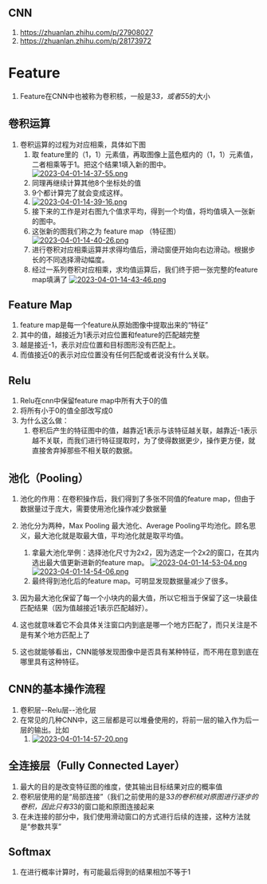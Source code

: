 ## CNN
1. https://zhuanlan.zhihu.com/p/27908027
2. https://zhuanlan.zhihu.com/p/28173972

# Feature
1. Feature在CNN中也被称为卷积核，一般是3*3，或者5*5的大小

## 卷积运算
1. 卷积运算的过程为对应相乘，具体如下图
   1. 取 feature里的（1，1）元素值，再取图像上蓝色框内的（1，1）元素值，二者相乘等于1。把这个结果1填入新的图中。 
   [![2023-04-01-14-37-55.png](https://i.postimg.cc/VLf5ymw6/2023-04-01-14-37-55.png)](https://postimg.cc/nMWnB8Cb)
   2. 同理再继续计算其他8个坐标处的值
   3. 9个都计算完了就会变成这样。
   4. [![2023-04-01-14-39-16.png](https://i.postimg.cc/ZnVbYvmq/2023-04-01-14-39-16.png)](https://postimg.cc/0KKRcQbg)
   5. 接下来的工作是对右图九个值求平均，得到一个均值，将均值填入一张新的图中。
   6. 这张新的图我们称之为 feature map （特征图）
   [![2023-04-01-14-40-26.png](https://i.postimg.cc/FRvNjVsR/2023-04-01-14-40-26.png)](https://postimg.cc/DWx9hsGk)
   7. 进行卷积对应相乘运算并求得均值后，滑动窗便开始向右边滑动。根据步长的不同选择滑动幅度。
   8. 经过一系列卷积对应相乘，求均值运算后，我们终于把一张完整的feature map填满了
   [![2023-04-01-14-43-46.png](https://i.postimg.cc/7ZSRg8C3/2023-04-01-14-43-46.png)](https://postimg.cc/fVT5NPfy)

## Feature Map
1. feature map是每一个feature从原始图像中提取出来的“特征”
2. 其中的值，越接近为1表示对应位置和feature的匹配越完整
3. 越是接近-1，表示对应位置和目标图形没有匹配上。
4. 而值接近0的表示对应位置没有任何匹配或者说没有什么关联。

## Relu
1. Relu在cnn中保留feature map中所有大于0的值
2. 将所有小于0的值全部改写成0
3. 为什么这么做：
   1. 卷积后产生的特征图中的值，越靠近1表示与该特征越关联，越靠近-1表示越不关联，而我们进行特征提取时，为了使得数据更少，操作更方便，就直接舍弃掉那些不相关联的数据。

## 池化（Pooling）
1. 池化的作用：在卷积操作后，我们得到了多张不同值的feature map，但由于数据量过于庞大，需要使用池化操作减少数据量
2. 池化分为两种，Max Pooling 最大池化、Average Pooling平均池化。顾名思义，最大池化就是取最大值，平均池化就是取平均值。
   1. 拿最大池化举例：选择池化尺寸为2x2，因为选定一个2x2的窗口，在其内选出最大值更新进新的feature map。
   [![2023-04-01-14-53-04.png](https://i.postimg.cc/fyLcRXd2/2023-04-01-14-53-04.png)](https://postimg.cc/JDfDTsPZ)
   [![2023-04-01-14-54-06.png](https://i.postimg.cc/Z53rnJ9S/2023-04-01-14-54-06.png)](https://postimg.cc/PCXLFsz3)
   2. 最终得到池化后的feature map。可明显发现数据量减少了很多。

3. 因为最大池化保留了每一个小块内的最大值，所以它相当于保留了这一块最佳匹配结果（因为值越接近1表示匹配越好）。
4. 这也就意味着它不会具体关注窗口内到底是哪一个地方匹配了，而只关注是不是有某个地方匹配上了
5. 这也就能够看出，CNN能够发现图像中是否具有某种特征，而不用在意到底在哪里具有这种特征。

## CNN的基本操作流程
1. 卷积层--Relu层--池化层
2. 在常见的几种CNN中，这三层都是可以堆叠使用的，将前一层的输入作为后一层的输出。比如
   1. [![2023-04-01-14-57-20.png](https://i.postimg.cc/PrnYCPD5/2023-04-01-14-57-20.png)](https://postimg.cc/rzgKbygB)

## 全连接层（Fully Connected Layer）
1. 最大的目的是改变特征图的维度，使其输出目标结果对应的概率值
2. 卷积层使用的是“局部连接”（我们之前使用的是3*3的卷积核对原图进行逐步的卷积，因此只有3*3的窗口能和原图连接起来
3. 在未连接的部分中，我们使用滑动窗口的方式进行后续的连接，这种方法就是“参数共享”

## Softmax
1. 在进行概率计算时，有可能最后得到的结果相加不等于1

